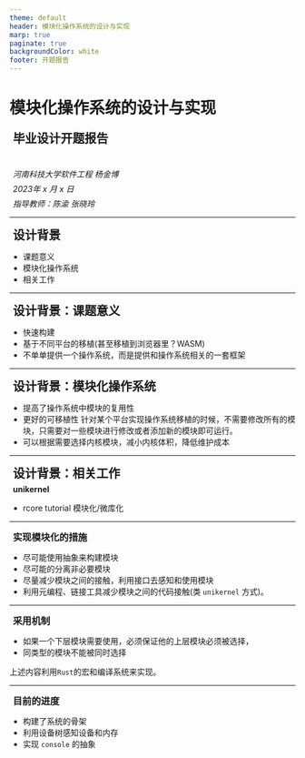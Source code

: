 ```yaml
---
theme: default
header: 模块化操作系统的设计与实现
marp: true
paginate: true
backgroundColor: white
footer: 开题报告
---
```


<!-- 全局样式 -->
<style>
    section {
        justify-content: start;
    }
</style>

<!-- 首页样式 -->
<style scoped>
    section {
        justify-content: center;
        align-items: center;
    }

    section h1, h2, h3, h4, h5, h6 {
        padding: 0;
        margin: 6px;
    }

    section h6 {
        font-weight: normal;
        font-size: 29px;
    }
</style>

# 模块化操作系统的设计与实现
## 毕业设计开题报告

#
#
#
#

###### 河南科技大学软件工程 杨金博
###### 2023年 x 月 x 日
###### 指导教师：陈渝 张晓玲

---

## 设计背景
- 课题意义
- 模块化操作系统
- 相关工作

---

## 设计背景：课题意义

- 快速构建
- 基于不同平台的移植(甚至移植到浏览器里？WASM)
- 不单单提供一个操作系统，而是提供和操作系统相关的一套框架

---

## 设计背景：模块化操作系统
- 提高了操作系统中模块的复用性
- 更好的可移植性  针对某个平台实现操作系统移植的时候，不需要修改所有的模块，只需要对一些模块进行修改或者添加新的模块即可运行。
- 可以根据需要选择内核模块，减小内核体积，降低维护成本
---

## 设计背景：相关工作
#### unikernel

- rcore tutorial 模块化/微库化
---

### 实现模块化的措施

- 尽可能使用抽象来构建模块
- 尽可能的分离非必要模块
- 尽量减少模块之间的接触，利用接口去感知和使用模块
- 利用元编程、链接工具减少模块之间的代码接触(类 `unikernel` 方式)。

---

### 采用机制

- 如果一个下层模块需要使用，必须保证他的上层模块必须被选择，
- 同类型的模块不能被同时选择

上述内容利用`Rust`的宏和编译系统来实现。

---

### 目前的进度
- 构建了系统的骨架
- 利用设备树感知设备和内存
- 实现 `console` 的抽象
